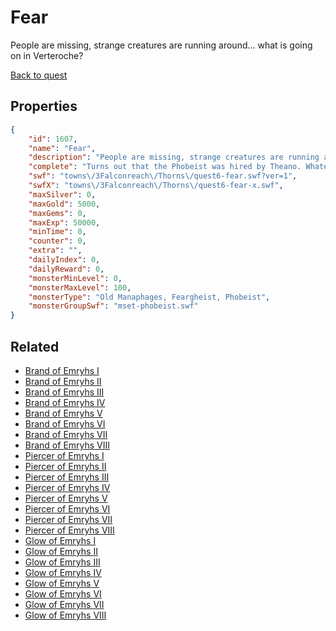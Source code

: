 # Fear

People are missing, strange creatures are running around... what is going on in Verteroche?

[Back to quest](../quests.md)

## Properties

```json
{
    "id": 1607,
    "name": "Fear",
    "description": "People are missing, strange creatures are running around... what is going on in Verteroche?",
    "complete": "Turns out that the Phobeist was hired by Theano. Whatever he has planned, it seems he's one step closer to its completion.",
    "swf": "towns\/3Falconreach\/Thorns\/quest6-fear.swf?ver=1",
    "swfX": "towns\/3Falconreach\/Thorns\/quest6-fear-x.swf",
    "maxSilver": 0,
    "maxGold": 5000,
    "maxGems": 0,
    "maxExp": 50000,
    "minTime": 0,
    "counter": 0,
    "extra": "",
    "dailyIndex": 0,
    "dailyReward": 0,
    "monsterMinLevel": 0,
    "monsterMaxLevel": 100,
    "monsterType": "Old Manaphages, Feargheist, Phobeist",
    "monsterGroupSwf": "mset-phobeist.swf"
}
```

## Related

- [Brand of Emryhs I](../items/18602-brand-of-emryhs-i.md)
- [Brand of Emryhs II](../items/18603-brand-of-emryhs-ii.md)
- [Brand of Emryhs III](../items/18604-brand-of-emryhs-iii.md)
- [Brand of Emryhs IV](../items/18605-brand-of-emryhs-iv.md)
- [Brand of Emryhs V](../items/18606-brand-of-emryhs-v.md)
- [Brand of Emryhs VI](../items/18607-brand-of-emryhs-vi.md)
- [Brand of Emryhs VII](../items/18608-brand-of-emryhs-vii.md)
- [Brand of Emryhs VIII](../items/18609-brand-of-emryhs-viii.md)
- [Piercer of Emryhs I](../items/18610-piercer-of-emryhs-i.md)
- [Piercer of Emryhs II](../items/18611-piercer-of-emryhs-ii.md)
- [Piercer of Emryhs III](../items/18612-piercer-of-emryhs-iii.md)
- [Piercer of Emryhs IV](../items/18613-piercer-of-emryhs-iv.md)
- [Piercer of Emryhs V](../items/18614-piercer-of-emryhs-v.md)
- [Piercer of Emryhs VI](../items/18615-piercer-of-emryhs-vi.md)
- [Piercer of Emryhs VII](../items/18616-piercer-of-emryhs-vii.md)
- [Piercer of Emryhs VIII](../items/18617-piercer-of-emryhs-viii.md)
- [Glow of Emryhs I](../items/18618-glow-of-emryhs-i.md)
- [Glow of Emryhs II](../items/18619-glow-of-emryhs-ii.md)
- [Glow of Emryhs III](../items/18620-glow-of-emryhs-iii.md)
- [Glow of Emryhs IV](../items/18621-glow-of-emryhs-iv.md)
- [Glow of Emryhs V](../items/18622-glow-of-emryhs-v.md)
- [Glow of Emryhs VI](../items/18623-glow-of-emryhs-vi.md)
- [Glow of Emryhs VII](../items/18624-glow-of-emryhs-vii.md)
- [Glow of Emryhs VIII](../items/18625-glow-of-emryhs-viii.md)


